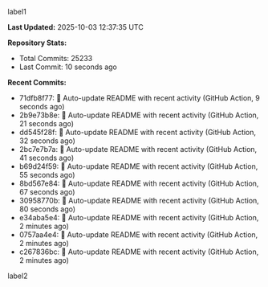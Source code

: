 
label1 
<!-- ACTIVITY_START -->
**Last Updated:** 2025-10-03 12:37:35 UTC

**Repository Stats:**
- Total Commits: 25233
- Last Commit: 10 seconds ago

**Recent Commits:**
- 71dfb8f77: 🤖 Auto-update README with recent activity (GitHub Action, 9 seconds ago)
- 2b9e73b8e: 🤖 Auto-update README with recent activity (GitHub Action, 21 seconds ago)
- dd545f28f: 🤖 Auto-update README with recent activity (GitHub Action, 32 seconds ago)
- 2bc7e7b7a: 🤖 Auto-update README with recent activity (GitHub Action, 41 seconds ago)
- b69d24f59: 🤖 Auto-update README with recent activity (GitHub Action, 55 seconds ago)
- 8bd567e84: 🤖 Auto-update README with recent activity (GitHub Action, 67 seconds ago)
- 30958770b: 🤖 Auto-update README with recent activity (GitHub Action, 80 seconds ago)
- e34aba5e4: 🤖 Auto-update README with recent activity (GitHub Action, 2 minutes ago)
- 0757aa4e4: 🤖 Auto-update README with recent activity (GitHub Action, 2 minutes ago)
- c267836bc: 🤖 Auto-update README with recent activity (GitHub Action, 2 minutes ago)
<!-- ACTIVITY_END -->

label2
